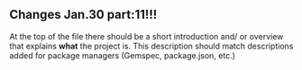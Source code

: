 ## Changes Jan.30 part:11!!!

At the top of the file there should be a short introduction and/ or overview that explains **what** the project is. This description should match descriptions added for package managers (Gemspec, package.json, etc.)
